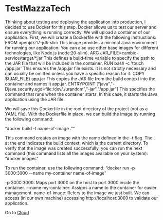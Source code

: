 # TestMazzaTech

Thinking about testing and deploying the application into production, I decided to use Docker for this step. Docker allows us to test our server and ensure everything is running correctly. We will upload a container of our application. First, we will create a Dockerfile with the following instructions:
FROM openjdk:17-jdk-slim
This image provides a minimal Java environment for running our application. You can also use other base images for different technologies, like Node.js (node:20-slim).
ARG JAR_FILE=cambio-service/target/*.jar
This defines a build-time variable to specify the path to the JAR file that will be included in the container.
RUN bash -c 'touch /app.jar'
This ensures the /app.jar file exists. It is not strictly necessary and can usually be omitted unless you have a specific reason for it.
COPY ${JAR_FILE} app.jar
This copies the JAR file from the build context into the container and names it app.jar.
ENTRYPOINT ["java","-Djava.security.egd=file:/dev/./urandom","-jar","/app.jar"]
This specifies the command that runs when the container starts. In this case, it starts the Java application using the JAR file.


We will save this Dockerfile in the root directory of the project (not as a YAML file). With the Dockerfile in place, we can build the image by running the following command:

“docker build -t name-of-image .””

This command creates an image with the name defined in the -t flag. The . at the end indicates the build context, which is the current directory.
To verify that the image was created successfully, you can run the next command (this command lists all the images available on your system):
“docker images”

To run the container, use the following command:
“docker run -p 3000:3000 --name my-container name-of-image”

-p 3000:3000: Maps port 3000 on the host to port 3000 inside the container.
--name my-container: Assigns a name to the container for easier management.
name-of-image: Refers to the image we just built.
We can access (in our own machine) accessing http://localhost:3000 to validate our application. 





Go to 
 [Cloud](https://github.com/RafaelDaitx/TestMazzaTech/blob/main/cloud.md)